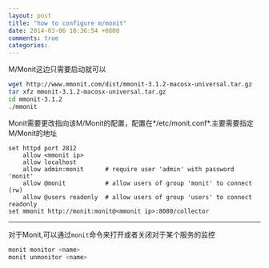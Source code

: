 ```yaml
---
layout: post
title: "how to configure m/monit"
date: 2014-03-06 10:36:54 +0800
comments: true
categories: 
---
```

M/Monit这边只需要启动就可以
``` bash
wget http://www.mmonit.com/dist/mmonit-3.1.2-macosx-universal.tar.gz
tar xfz mmonit-3.1.2-macosx-universal.tar.gz
cd mmonit-3.1.2
./mmonit
```

Monit需要更改指向该M/Monit的配置，配置在*/etc/monit.conf*.主要需要指定M/Monit的地址
```
set httpd port 2812
    allow <mmonit ip>
    allow localhost
    allow admin:monit      # require user 'admin' with password 'monit'
    allow @monit           # allow users of group 'monit' to connect (rw)
    allow @users readonly  # allow users of group 'users' to connect readonly
set mmonit http://monit:monit@<mmonit ip>:8080/collector
```
***
对于Monit,可以通过`monit`命令来打开或者关闭对于某个服务的监控
``` bash
monit monitor <name>
monit unmonitor <name>
```
